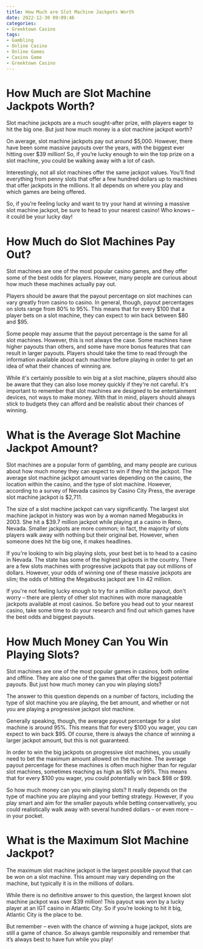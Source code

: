 ```yaml
---
title: How Much are Slot Machine Jackpots Worth
date: 2022-12-30 09:09:46
categories:
- Greektown Casino
tags:
- Gambling
- Online Casino
- Online Games
- Casino Game
- Greektown Casino
---
```



#  How Much are Slot Machine Jackpots Worth?

Slot machine jackpots are a much sought-after prize, with players eager to hit the big one. But just how much money is a slot machine jackpot worth?

On average, slot machine jackpots pay out around $5,000. However, there have been some massive payouts over the years, with the biggest ever hitting over $39 million! So, if you’re lucky enough to win the top prize on a slot machine, you could be walking away with a lot of cash.

Interestingly, not all slot machines offer the same jackpot values. You’ll find everything from penny slots that offer a few hundred dollars up to machines that offer jackpots in the millions. It all depends on where you play and which games are being offered.

So, if you’re feeling lucky and want to try your hand at winning a massive slot machine jackpot, be sure to head to your nearest casino! Who knows – it could be your lucky day!

#  How Much do Slot Machines Pay Out?

Slot machines are one of the most popular casino games, and they offer some of the best odds for players. However, many people are curious about how much these machines actually pay out.

Players should be aware that the payout percentage on slot machines can vary greatly from casino to casino. In general, though, payout percentages on slots range from 80% to 95%. This means that for every $100 that a player bets on a slot machine, they can expect to win back between $80 and $95.

Some people may assume that the payout percentage is the same for all slot machines. However, this is not always the case. Some machines have higher payouts than others, and some have more bonus features that can result in larger payouts. Players should take the time to read through the information available about each machine before playing in order to get an idea of what their chances of winning are.

While it's certainly possible to win big at a slot machine, players should also be aware that they can also lose money quickly if they're not careful. It's important to remember that slot machines are designed to be entertainment devices, not ways to make money. With that in mind, players should always stick to budgets they can afford and be realistic about their chances of winning.

#  What is the Average Slot Machine Jackpot Amount?

Slot machines are a popular form of gambling, and many people are curious about how much money they can expect to win if they hit the jackpot. The average slot machine jackpot amount varies depending on the casino, the location within the casino, and the type of slot machine. However, according to a survey of Nevada casinos by Casino City Press, the average slot machine jackpot is $2,711.

The size of a slot machine jackpot can vary significantly. The largest slot machine jackpot in history was won by a woman named Megabucks in 2003. She hit a $39.7 million jackpot while playing at a casino in Reno, Nevada. Smaller jackpots are more common; in fact, the majority of slots players walk away with nothing but their original bet. However, when someone does hit the big one, it makes headlines.

If you're looking to win big playing slots, your best bet is to head to a casino in Nevada. The state has some of the highest jackpots in the country. There are a few slots machines with progressive jackpots that pay out millions of dollars. However, your odds of winning one of these massive jackpots are slim; the odds of hitting the Megabucks jackpot are 1 in 42 million.

If you're not feeling lucky enough to try for a million dollar payout, don't worry – there are plenty of other slot machines with more manageable jackpots available at most casinos. So before you head out to your nearest casino, take some time to do your research and find out which games have the best odds and biggest payouts.

#  How Much Money Can You Win Playing Slots?

Slot machines are one of the most popular games in casinos, both online and offline. They are also one of the games that offer the biggest potential payouts. But just how much money can you win playing slots?

The answer to this question depends on a number of factors, including the type of slot machine you are playing, the bet amount, and whether or not you are playing a progressive jackpot slot machine.

Generally speaking, though, the average payout percentage for a slot machine is around 95%. This means that for every $100 you wager, you can expect to win back $95. Of course, there is always the chance of winning a larger jackpot amount, but this is not guaranteed.

In order to win the big jackpots on progressive slot machines, you usually need to bet the maximum amount allowed on the machine. The average payout percentage for these machines is often much higher than for regular slot machines, sometimes reaching as high as 98% or 99%. This means that for every $100 you wager, you could potentially win back $98 or $99.

So how much money can you win playing slots? It really depends on the type of machine you are playing and your betting strategy. However, if you play smart and aim for the smaller payouts while betting conservatively, you could realistically walk away with several hundred dollars – or even more – in your pocket.

#  What is the Maximum Slot Machine Jackpot?

The maximum slot machine jackpot is the largest possible payout that can be won on a slot machine. This amount may vary depending on the machine, but typically it is in the millions of dollars.

While there is no definitive answer to this question, the largest known slot machine jackpot was over $39 million! This payout was won by a lucky player at an IGT casino in Atlantic City. So if you’re looking to hit it big, Atlantic City is the place to be.

But remember – even with the chance of winning a huge jackpot, slots are still a game of chance. So always gamble responsibly and remember that it’s always best to have fun while you play!